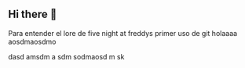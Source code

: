 ## Hi there 👋

<!--
**javieranibal223/javieranibal223** is a ✨ _special_ ✨ repository because its `README.md` (this file) appears on your GitHub profile.

Here are some ideas to get you started:

- 🔭 I’m currently working on ...
- 🌱 I’m currently learning ...
- 👯 I’m looking to collaborate on ...
- 🤔 I’m looking for help with ...
- 💬 Ask me about ...
- 📫 How to reach me: ...
- 😄 Pronouns: ...
- ⚡ Fun fact: ...
-->
Para entender el lore de five night at freddys primer uso de git
holaaaa aosdmaosdmo 

dasd amsdm a sdm  sodmaosd m sk

